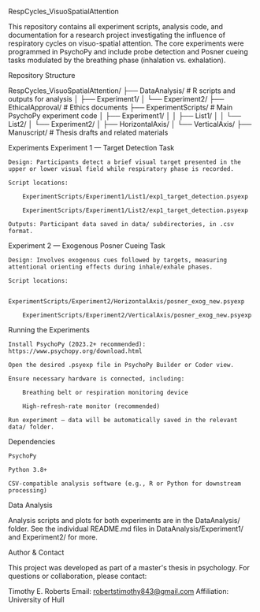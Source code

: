RespCycles_VisuoSpatialAttention

This repository contains all experiment scripts, analysis code, and documentation for a research project investigating the influence of respiratory cycles on visuo-spatial attention. The core experiments were programmed in PsychoPy and include probe detection and Posner cueing tasks modulated by the breathing phase (inhalation vs. exhalation).

Repository Structure

RespCycles_VisuoSpatialAttention/
├── DataAnalysis/                # R scripts and outputs for analysis
│   ├── Experiment1/
│   └── Experiment2/
├── EthicalApproval/            # Ethics documents
├── ExperimentScripts/          # Main PsychoPy experiment code
│   ├── Experiment1/
│   │   ├── List1/
│   │   └── List2/
│   └── Experiment2/
│       ├── HorizontalAxis/
│       └── VerticalAxis/
├── Manuscript/                 # Thesis drafts and related materials

Experiments
Experiment 1 — Target Detection Task

    Design: Participants detect a brief visual target presented in the upper or lower visual field while respiratory phase is recorded.

    Script locations:

        ExperimentScripts/Experiment1/List1/exp1_target_detection.psyexp

        ExperimentScripts/Experiment1/List2/exp1_target_detection.psyexp

    Outputs: Participant data saved in data/ subdirectories, in .csv format.

Experiment 2 — Exogenous Posner Cueing Task

    Design: Involves exogenous cues followed by targets, measuring attentional orienting effects during inhale/exhale phases.

    Script locations:

        ExperimentScripts/Experiment2/HorizontalAxis/posner_exog_new.psyexp

        ExperimentScripts/Experiment2/VerticalAxis/posner_exog_new.psyexp

Running the Experiments

    Install PsychoPy (2023.2+ recommended):
    https://www.psychopy.org/download.html

    Open the desired .psyexp file in PsychoPy Builder or Coder view.

    Ensure necessary hardware is connected, including:

        Breathing belt or respiration monitoring device

        High-refresh-rate monitor (recommended)

    Run experiment — data will be automatically saved in the relevant data/ folder.

Dependencies

    PsychoPy

    Python 3.8+

    CSV-compatible analysis software (e.g., R or Python for downstream processing)

Data Analysis

Analysis scripts and plots for both experiments are in the DataAnalysis/ folder.
See the individual README.md files in DataAnalysis/Experiment1/ and Experiment2/ for more.

Author & Contact

This project was developed as part of a master's thesis in psychology.
For questions or collaboration, please contact:

Timothy E. Roberts
Email: robertstimothy843@gmail.com
Affiliation: University of Hull